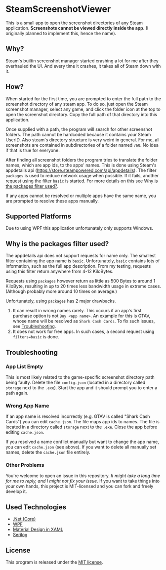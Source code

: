 ﻿# SteamScreenshotViewer

This is a small app to open the screenshot directories of any Steam application.
**Screenshots cannot be viewed directly inside the app**. 
(I originally planned to implement this, hence the name).

## Why?

Steam's builtin screenshot manager started crashing a lot for me after they overhauled the UI.
And every time it crashes, it takes all of Steam down with it.

## How?

When started for the first time, you are prompted to enter the full path to the screenshot directory of any steam app.
To do so, just open the Steam screenshot manager, select any game, and click the folder icon at the top to open the
screenshot directory.
Copy the full path of that directory into this application.

Once supplied with a path, the program will search for other screenshot folders.
The path cannot be hardcoded because it contains your Steam UserID.
Also steam's directory structure is very weird in general.
For me, all screenshots are contained in subdirectories of a folder named `760`.
No idea if that is true for everyone.

After finding all screenshot folders the program tries to translate the folder names, which are app ids, to the apps'
names.
This is done using Steam's appdetails api (<https://store.steampowered.com/api/appdetails>).
The filter `packages` is used to reduce network usage when possible.
If it fails, another request using the filter `basic` is started.
For more details on this see [Why is the packages filter used?](#why-is-the-packages-filter-used).

If any apps cannot be resolved or multiple apps have the same name, you are prompted to resolve these apps manually.

## Supported Platforms

Due to using WPF this application unfortunately only supports Windows.

## Why is the packages filter used?

The appdetails api does not support requests for name only.
The smallest filter containing the app name is `basic`.
Unfortunately, `basic` contains lots of information, such as the full app description.
From my testing, requests using this filter return anywhere from 4-12 KiloBytes.

Requests using `packages` however return as little as 500 Bytes to around 1 KiloByte, resulting in up to 20 times less
bandwidth usage in extreme cases.
(Although probably more around 10 times on average.)

Unfortunately, using `packages` has 2 major drawbacks.

1. It can result in wrong names rarely.
   This occurs if an app's first purchase option is not `Buy <app name>`.
   An example for this is GTAV, whose name will be resolved as `Shark Cash Cards`.
   To fix such issues, see [Troubleshooting](#Troubleshooting).
2. It does not work for free apps. In such cases, a second request using `filters=basic` is done.

## Troubleshooting

### App List Empty

This is most likely related to the game-specific screenshot directory path being faulty.
Delete the file `config.json` (located in a directory called `storage` next to the `.exe`).
Start the app and it should prompt you to enter a path again.

### Wrong App Name

If an app name is resolved incorrectly (e.g. GTAV is called "Shark Cash Cards")  you can edit `cache.json`.
The file maps app ids to names.
The file is located in a directory called `storage` next to the `.exe`.
Close the app before editing `cache.json`.

If you resolved a name conflict manually but want to change the app name, you can edit `cache.json` (see above).
If you want to delete all manually set names, delete the `cache.json` file entirely.

### Other Problems

You're welcome to open an issue in this repository.
_It might take a long time for me to reply, and I might not fix your issue._
If you want to take things into your own hands, this project is MIT-licensed and you can fork and freely develop it.

## Used Technologies

- [.Net (Core)](https://github.com/dotnet)
- [WPF](https://github.com/dotnet/wpf)
- [Material Design in XAML](https://github.com/MaterialDesignInXAML/MaterialDesignInXamlToolkit)
- [Serilog](https://github.com/serilog/serilog)

## License

This program is released under the [MIT license](LICENSE).
